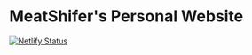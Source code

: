 # MeatShifer's Personal Website

[![Netlify Status](https://api.netlify.com/api/v1/badges/d8ab5e0a-1a56-4df3-8fa3-32d40aad2d55/deploy-status)](https://app.netlify.com/sites/meatshifter/deploys)
